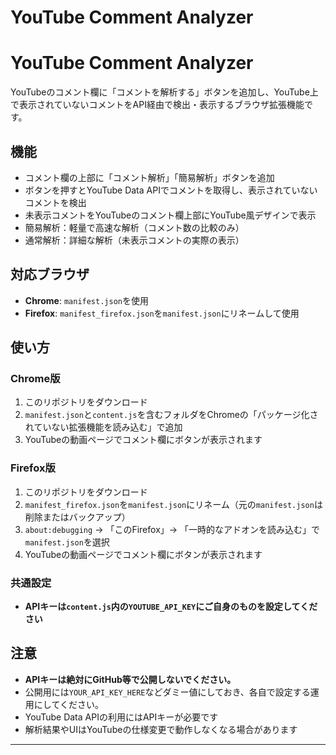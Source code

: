 # YouTube Comment Analyzer

# YouTube Comment Analyzer

YouTubeのコメント欄に「コメントを解析する」ボタンを追加し、YouTube上で表示されていないコメントをAPI経由で検出・表示するブラウザ拡張機能です。

## 機能
- コメント欄の上部に「コメント解析」「簡易解析」ボタンを追加
- ボタンを押すとYouTube Data APIでコメントを取得し、表示されていないコメントを検出
- 未表示コメントをYouTubeのコメント欄上部にYouTube風デザインで表示
- 簡易解析：軽量で高速な解析（コメント数の比較のみ）
- 通常解析：詳細な解析（未表示コメントの実際の表示）

## 対応ブラウザ
- **Chrome**: `manifest.json`を使用
- **Firefox**: `manifest_firefox.json`を`manifest.json`にリネームして使用

## 使い方

### Chrome版
1. このリポジトリをダウンロード
2. `manifest.json`と`content.js`を含むフォルダをChromeの「パッケージ化されていない拡張機能を読み込む」で追加
3. YouTubeの動画ページでコメント欄にボタンが表示されます

### Firefox版
1. このリポジトリをダウンロード
2. `manifest_firefox.json`を`manifest.json`にリネーム（元の`manifest.json`は削除またはバックアップ）
3. `about:debugging` → 「このFirefox」→ 「一時的なアドオンを読み込む」で`manifest.json`を選択
4. YouTubeの動画ページでコメント欄にボタンが表示されます

### 共通設定
- **APIキーは`content.js`内の`YOUTUBE_API_KEY`にご自身のものを設定してください**

## 注意
- **APIキーは絶対にGitHub等で公開しないでください。**
- 公開用には`YOUR_API_KEY_HERE`などダミー値にしておき、各自で設定する運用にしてください。
- YouTube Data APIの利用にはAPIキーが必要です
- 解析結果やUIはYouTubeの仕様変更で動作しなくなる場合があります

---
